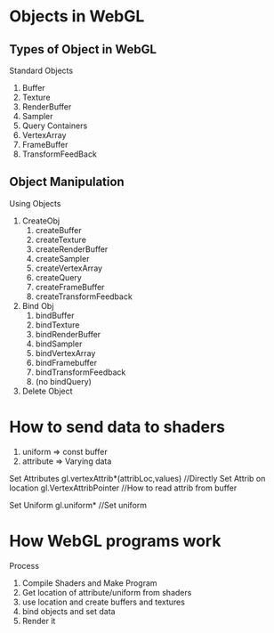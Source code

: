 # Objects in WebGL
## Types of Object in WebGL
Standard Objects
1. Buffer
2. Texture
3. RenderBuffer
4. Sampler
5. Query
Containers
1. VertexArray
2. FrameBuffer
3. TransformFeedBack
## Object Manipulation
Using Objects 
1. CreateObj
	1. createBuffer
	2. createTexture
	3. createRenderBuffer
	4. createSampler
	5. createVertexArray
	6. createQuery
	7. createFrameBuffer
	8. createTransformFeedback
2. Bind Obj
	1. bindBuffer
	2. bindTexture
	3. bindRenderBuffer
	4. bindSampler
	5. bindVertexArray
	6. bindFramebuffer
	7. bindTransformFeedback 
	8. (no bindQuery)
3. Delete Object

# How to send data to shaders
1. uniform => const buffer
2. attribute => Varying data

Set Attributes
gl.vertexAttrib*(attribLoc,values) //Directly Set Attrib on location
gl.VertexAttribPointer //How to read attrib from buffer

Set Uniform
gl.uniform* //Set uniform

# How WebGL programs work
Process
1. Compile Shaders and Make Program
2. Get location of attribute/uniform from shaders
3. use location and create buffers and textures 
4. bind objects and set data
5. Render it





